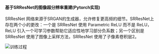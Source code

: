 #### 基于SRResNet的图像超分辨率重建(Pytorch实现)
SRResNet 网络来源于SRGAN的生成器，允许修复更高频的细节。SRResNet上存在两个小的更改：一个是 SRResNet 使用 Parametric ReLU 而不是 ReLU，ReLU 引入一个可学习参数帮助它适应性地学习部分负系数；另一个区别是 SRResNet 使用了图像上采样方法，SRResNet 使用了子像素卷积层2。


![训练过程](SSResNet/training_loss.png)
